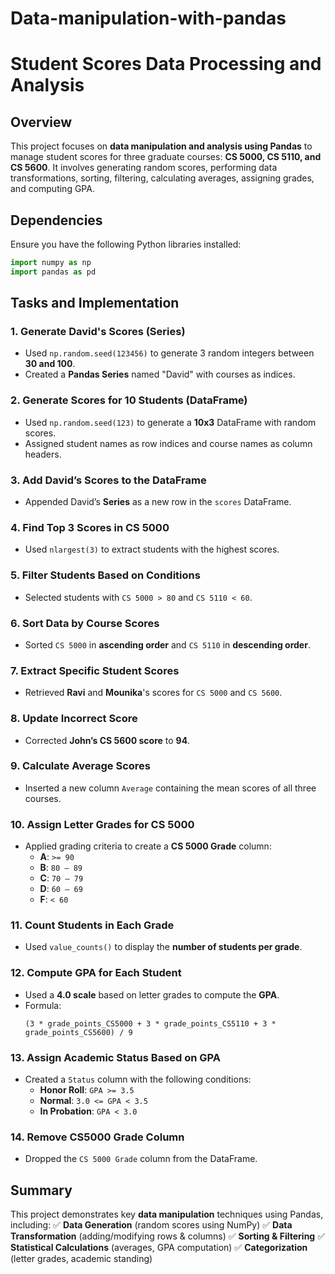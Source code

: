 # Data-manipulation-with-pandas
# Student Scores Data Processing and Analysis

## Overview
This project focuses on **data manipulation and analysis using Pandas** to manage student scores for three graduate courses: **CS 5000, CS 5110, and CS 5600**. It involves generating random scores, performing data transformations, sorting, filtering, calculating averages, assigning grades, and computing GPA.

## Dependencies
Ensure you have the following Python libraries installed:
```python
import numpy as np
import pandas as pd
```

## Tasks and Implementation

### **1. Generate David's Scores (Series)**
- Used `np.random.seed(123456)` to generate 3 random integers between **30 and 100**.
- Created a **Pandas Series** named "David" with courses as indices.

### **2. Generate Scores for 10 Students (DataFrame)**
- Used `np.random.seed(123)` to generate a **10x3** DataFrame with random scores.
- Assigned student names as row indices and course names as column headers.

### **3. Add David’s Scores to the DataFrame**
- Appended David’s **Series** as a new row in the `scores` DataFrame.

### **4. Find Top 3 Scores in CS 5000**
- Used `nlargest(3)` to extract students with the highest scores.

### **5. Filter Students Based on Conditions**
- Selected students with `CS 5000 > 80` and `CS 5110 < 60`.

### **6. Sort Data by Course Scores**
- Sorted `CS 5000` in **ascending order** and `CS 5110` in **descending order**.

### **7. Extract Specific Student Scores**
- Retrieved **Ravi** and **Mounika**'s scores for `CS 5000` and `CS 5600`.

### **8. Update Incorrect Score**
- Corrected **John’s CS 5600 score** to **94**.

### **9. Calculate Average Scores**
- Inserted a new column `Average` containing the mean scores of all three courses.

### **10. Assign Letter Grades for CS 5000**
- Applied grading criteria to create a **CS 5000 Grade** column:
  - **A**: `>= 90`
  - **B**: `80 – 89`
  - **C**: `70 – 79`
  - **D**: `60 – 69`
  - **F**: `< 60`

### **11. Count Students in Each Grade**
- Used `value_counts()` to display the **number of students per grade**.

### **12. Compute GPA for Each Student**
- Used a **4.0 scale** based on letter grades to compute the **GPA**.
- Formula:
  ```
  (3 * grade_points_CS5000 + 3 * grade_points_CS5110 + 3 * grade_points_CS5600) / 9
  ```

### **13. Assign Academic Status Based on GPA**
- Created a `Status` column with the following conditions:
  - **Honor Roll**: `GPA >= 3.5`
  - **Normal**: `3.0 <= GPA < 3.5`
  - **In Probation**: `GPA < 3.0`

### **14. Remove CS5000 Grade Column**
- Dropped the `CS 5000 Grade` column from the DataFrame.

## Summary
This project demonstrates key **data manipulation** techniques using Pandas, including:
✅ **Data Generation** (random scores using NumPy)
✅ **Data Transformation** (adding/modifying rows & columns)
✅ **Sorting & Filtering**
✅ **Statistical Calculations** (averages, GPA computation)
✅ **Categorization** (letter grades, academic standing)



